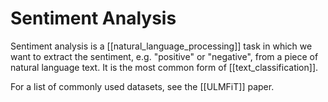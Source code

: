 # Sentiment Analysis

Sentiment analysis is a [[natural_language_processing]] task in which we want to extract the sentiment, e.g. "positive" or "negative", from a piece of natural language text. It is the most common form of [[text_classification]].

For a list of commonly used datasets, see the [[ULMFiT]] paper.